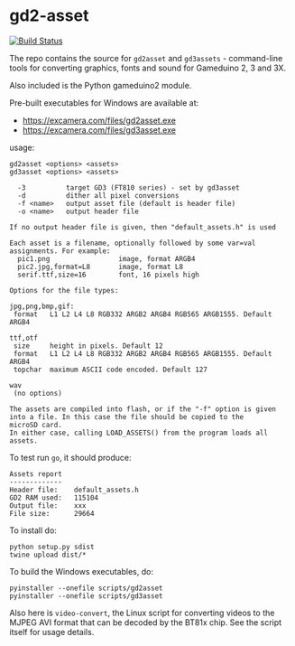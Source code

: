 # gd2-asset

[![Build Status](https://travis-ci.org/jamesbowman/gd2-asset.svg?branch=master)](https://travis-ci.org/jamesbowman/gd2-asset)

The repo contains the source for ``gd2asset`` and ``gd3assets`` - command-line tools
for converting graphics, fonts and sound for Gameduino 2, 3 and 3X.

Also included is the Python gameduino2 module.

Pre-built executables for Windows are available at:

* https://excamera.com/files/gd2asset.exe
* https://excamera.com/files/gd3asset.exe

usage:
    
    gd2asset <options> <assets>
    gd3asset <options> <assets>

      -3          target GD3 (FT810 series) - set by gd3asset
      -d          dither all pixel conversions
      -f <name>   output asset file (default is header file)
      -o <name>   output header file

    If no output header file is given, then "default_assets.h" is used

    Each asset is a filename, optionally followed by some var=val
    assignments. For example:
      pic1.png                 image, format ARGB4
      pic2.jpg,format=L8       image, format L8
      serif.ttf,size=16        font, 16 pixels high

    Options for the file types:

    jpg,png,bmp,gif:
     format   L1 L2 L4 L8 RGB332 ARGB2 ARGB4 RGB565 ARGB1555. Default ARGB4

    ttf,otf
     size     height in pixels. Default 12
     format   L1 L2 L4 L8 RGB332 ARGB2 ARGB4 RGB565 ARGB1555. Default ARGB4
     topchar  maximum ASCII code encoded. Default 127

    wav
     (no options)

    The assets are compiled into flash, or if the "-f" option is given
    into a file. In this case the file should be copied to the
    microSD card.
    In either case, calling LOAD_ASSETS() from the program loads all
    assets.

To test run `go`, it should produce:

    Assets report
    -------------
    Header file:    default_assets.h
    GD2 RAM used:   115104
    Output file:    xxx
    File size:      29664

To install do:

    python setup.py sdist
    twine upload dist/*

To build the Windows executables, do:

    pyinstaller --onefile scripts/gd2asset
    pyinstaller --onefile scripts/gd3asset

Also here is ``video-convert``, the Linux script for converting videos
to the MJPEG AVI format that can be decoded by the BT81x chip.
See the script itself for usage details.

